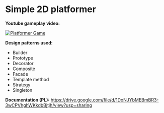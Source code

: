 # Simple 2D platformer

<b>Youtube gameplay video:</b>

[![Platformer Game](http://img.youtube.com/vi/eRwmaZNSEi0/0.jpg)](http://www.youtube.com/watch?v=eRwmaZNSEi0 "Platformer Game")

<b>Design patterns used:</b>
- Builder
- Prototype
- Decorator
- Composite
- Facade
- Template method
- Strategy
- Singleton

<b>Documentation (PL):</b> https://drive.google.com/file/d/1DoNJYbMEBmBR3-3wCPVhghWKkdbBjtjh/view?usp=sharing
